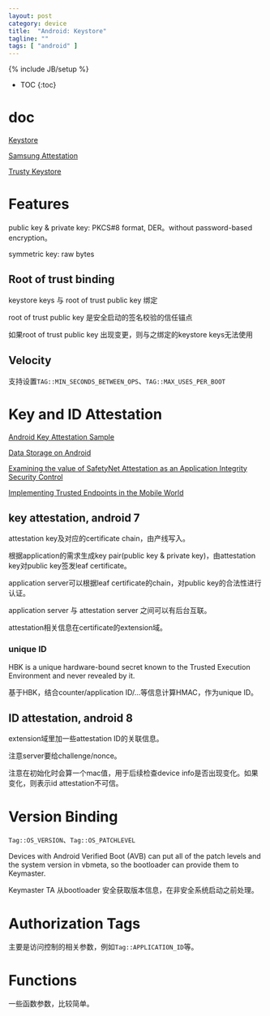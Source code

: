 ```yaml
---
layout: post
category: device
title:  "Android: Keystore"
tagline: ""
tags: [ "android" ] 
---
```

{% include JB/setup %}

* TOC
{:toc}

# doc

[Keystore](https://source.android.com/security/keystore)

[Samsung Attestation](https://docs.samsungknox.com/dev/knox-attestation/about-attestation.htm)

[Trusty Keystore](https://projectacrn.github.io/2.0/tutorials/trustyACRN.html)


# Features

public key & private key: PKCS#8 format, DER。without password-based encryption。

symmetric key: raw bytes

## Root of trust binding

keystore keys 与 root of trust public key 绑定

root of trust  public key 是安全启动的签名校验的信任锚点

如果root of trust public key 出现变更，则与之绑定的keystore keys无法使用

## Velocity

支持设置`TAG::MIN_SECONDS_BETWEEN_OPS`、`TAG::MAX_USES_PER_BOOT`

# Key and ID Attestation

[Android Key Attestation Sample](https://github.com/google/android-key-attestation)

[Data Storage on Android](https://mobile-security.gitbook.io/mobile-security-testing-guide/android-testing-guide/0x05d-testing-data-storage)

[Examining the value of SafetyNet Attestation as an Application Integrity Security Control](https://census-labs.com/news/2017/11/17/examining-the-value-of-safetynet-attestation-as-an-application-integrity-security-control/)

[Implementing Trusted Endpoints in the Mobile World](https://www.slideshare.net/linecorp/implementing-trusted-endpoints-in-the-mobile-world)

##  key attestation, android 7

attestation key及对应的certificate chain，由产线写入。

根据application的需求生成key pair(public key & private key)，由attestation key对public key签发leaf certificate。

application server可以根据leaf certificate的chain，对public key的合法性进行认证。

application server 与 attestation server 之间可以有后台互联。

attestation相关信息在certificate的extension域。

### unique ID

HBK is a unique hardware-bound secret known to the Trusted Execution Environment and never revealed by it.

基于HBK，结合counter/application ID/...等信息计算HMAC，作为unique ID。

##  ID attestation, android 8

extension域里加一些attestation ID的关联信息。

注意server要给challenge/nonce。

注意在初始化时会算一个mac值，用于后续检查device info是否出现变化。如果变化，则表示id attestation不可信。

# Version Binding

`Tag::OS_VERSION`、`Tag::OS_PATCHLEVEL`

Devices with Android Verified Boot (AVB) can put all of the patch levels and the system version in vbmeta, so the bootloader can provide them to Keymaster.

Keymaster TA 从bootloader 安全获取版本信息，在非安全系统启动之前处理。

# Authorization Tags

主要是访问控制的相关参数，例如`Tag::APPLICATION_ID`等。

# Functions

一些函数参数，比较简单。
